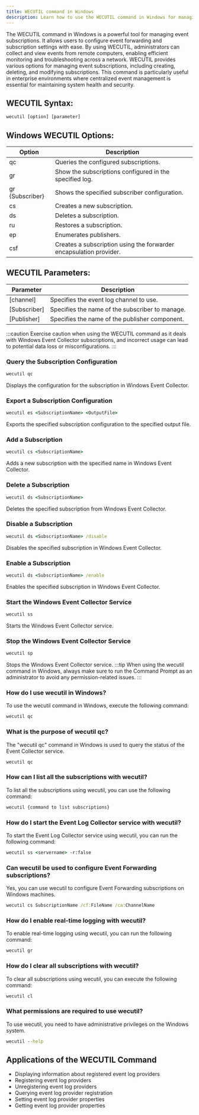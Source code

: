 ```yaml
---
title: WECUTIL command in Windows
description: Learn how to use the WECUTIL command in Windows for managing event subscriptions efficiently. 
---
```


The WECUTIL command in Windows is a powerful tool for managing event subscriptions. It allows users to configure event forwarding and subscription settings with ease. By using WECUTIL, administrators can collect and view events from remote computers, enabling efficient monitoring and troubleshooting across a network. WECUTIL provides various options for managing event subscriptions, including creating, deleting, and modifying subscriptions. This command is particularly useful in enterprise environments where centralized event management is essential for maintaining system health and security.
## WECUTIL Syntax:
```cmd
wecutil [option] [parameter]
```

## Windows WECUTIL Options:
| Option | Description                      |
|--------|----------------------------------|
| qc     | Queries the configured subscriptions. |
| gr     | Show the subscriptions configured in the specified log.|
| gr {Subscriber} | Shows the specified subscriber configuration. |
| cs     | Creates a new subscription.       |
| ds     | Deletes a subscription.           |
| ru     | Restores a subscription.          |
| ep     | Enumerates publishers.            |
| csf    | Creates a subscription using the forwarder encapsulation provider. |
  
## WECUTIL Parameters:
| Parameter | Description                        |
|-----------|------------------------------------|
| [channel] | Specifies the event log channel to use. |
| [Subscriber] | Specifies the name of the subscriber to manage. |
| [Publisher]  | Specifies the name of the publisher component. |

:::caution
Exercise caution when using the WECUTIL command as it deals with Windows Event Collector subscriptions, and incorrect usage can lead to potential data loss or misconfigurations.
:::

### Query the Subscription Configuration
```cmd
wecutil qc
```
Displays the configuration for the subscription in Windows Event Collector.

### Export a Subscription Configuration
```cmd
wecutil es <SubscriptionName> <OutputFile>
```
Exports the specified subscription configuration to the specified output file.

### Add a Subscription
```cmd
wecutil cs <SubscriptionName>
```
Adds a new subscription with the specified name in Windows Event Collector.

### Delete a Subscription
```cmd
wecutil ds <SubscriptionName>
```
Deletes the specified subscription from Windows Event Collector.

### Disable a Subscription
```cmd
wecutil ds <SubscriptionName> /disable
```
Disables the specified subscription in Windows Event Collector.

### Enable a Subscription
```cmd
wecutil ds <SubscriptionName> /enable
```
Enables the specified subscription in Windows Event Collector.

### Start the Windows Event Collector Service
```cmd
wecutil ss
```
Starts the Windows Event Collector service.

### Stop the Windows Event Collector Service
```cmd
wecutil sp
```
Stops the Windows Event Collector service.
:::tip
When using the wecutil command in Windows, always make sure to run the Command Prompt as an administrator to avoid any permission-related issues.
:::

### How do I use wecutil in Windows?
To use the wecutil command in Windows, execute the following command:
```cmd
wecutil qc
```

### What is the purpose of wecutil qc?
The "wecutil qc" command in Windows is used to query the status of the Event Collector service.
```cmd
wecutil qc
```

### How can I list all the subscriptions with wecutil?
To list all the subscriptions using wecutil, you can use the following command:
```cmd
wecutil {command to list subscriptions}
```

### How do I start the Event Log Collector service with wecutil?
To start the Event Log Collector service using wecutil, you can run the following command:
```cmd
wecutil ss <servername> -r:false
```

### Can wecutil be used to configure Event Forwarding subscriptions?
Yes, you can use wecutil to configure Event Forwarding subscriptions on Windows machines.
```cmd
wecutil cs SubscriptionName /cf:FileName /ca:ChannelName
```

### How do I enable real-time logging with wecutil?
To enable real-time logging using wecutil, you can run the following command:
```cmd
wecutil gr
```

### How do I clear all subscriptions with wecutil?
To clear all subscriptions using wecutil, you can execute the following command:
```cmd
wecutil cl
```

### What permissions are required to use wecutil?
To use wecutil, you need to have administrative privileges on the Windows system.
```cmd
wecutil --help
```
## Applications of the WECUTIL Command

- Displaying information about registered event log providers
- Registering event log providers
- Unregistering event log providers
- Querying event log provider registration
- Setting event log provider properties
- Getting event log provider properties
